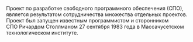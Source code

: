 Проект по разработке свободного программного обеспечения (СПО), является результатом сотрудничества множества отдельных проектов. Проект был запущен известным программистом и сторонником СПО Ричардом Столлманом 27 сентября 1983 года в Массачусетском технологическом институте.

